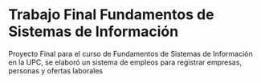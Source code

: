 # Trabajo Final Fundamentos de Sistemas de Información

Proyecto Final para el curso de Fundamentos de Sistemas de Información en la UPC, se elaboró un sistema de empleos para registrar empresas, personas y ofertas laborales
